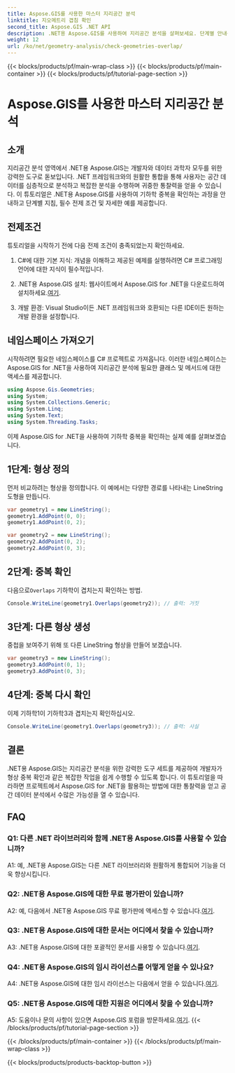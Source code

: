 ```yaml
---
title: Aspose.GIS를 사용한 마스터 지리공간 분석
linktitle: 지오메트리 겹침 확인
second_title: Aspose.GIS .NET API
description: .NET용 Aspose.GIS를 사용하여 지리공간 분석을 살펴보세요. 단계별 안내를 통해 형상이 겹치는지 확인하는 방법을 알아보세요.
weight: 12
url: /ko/net/geometry-analysis/check-geometries-overlap/
---
```


{{< blocks/products/pf/main-wrap-class >}}
{{< blocks/products/pf/main-container >}}
{{< blocks/products/pf/tutorial-page-section >}}

# Aspose.GIS를 사용한 마스터 지리공간 분석

## 소개

지리공간 분석 영역에서 .NET용 Aspose.GIS는 개발자와 데이터 과학자 모두를 위한 강력한 도구로 돋보입니다. .NET 프레임워크와의 원활한 통합을 통해 사용자는 공간 데이터를 심층적으로 분석하고 복잡한 분석을 수행하며 귀중한 통찰력을 얻을 수 있습니다. 이 튜토리얼은 .NET용 Aspose.GIS를 사용하여 기하학 중복을 확인하는 과정을 안내하고 단계별 지침, 필수 전제 조건 및 자세한 예를 제공합니다.

## 전제조건

튜토리얼을 시작하기 전에 다음 전제 조건이 충족되었는지 확인하세요.

1. C#에 대한 기본 지식: 개념을 이해하고 제공된 예제를 실행하려면 C# 프로그래밍 언어에 대한 지식이 필수적입니다.

2.  .NET용 Aspose.GIS 설치: 웹사이트에서 Aspose.GIS for .NET을 다운로드하여 설치하세요.[여기](https://releases.aspose.com/gis/net/).

3. 개발 환경: Visual Studio이든 .NET 프레임워크와 호환되는 다른 IDE이든 원하는 개발 환경을 설정합니다.

## 네임스페이스 가져오기

시작하려면 필요한 네임스페이스를 C# 프로젝트로 가져옵니다. 이러한 네임스페이스는 Aspose.GIS for .NET을 사용하여 지리공간 분석에 필요한 클래스 및 메서드에 대한 액세스를 제공합니다.

```csharp
using Aspose.Gis.Geometries;
using System;
using System.Collections.Generic;
using System.Linq;
using System.Text;
using System.Threading.Tasks;
```

이제 Aspose.GIS for .NET을 사용하여 기하학 중복을 확인하는 실제 예를 살펴보겠습니다.

## 1단계: 형상 정의

먼저 비교하려는 형상을 정의합니다. 이 예에서는 다양한 경로를 나타내는 LineString 도형을 만듭니다.

```csharp
var geometry1 = new LineString();
geometry1.AddPoint(0, 0);
geometry1.AddPoint(0, 2);

var geometry2 = new LineString();
geometry2.AddPoint(0, 2);
geometry2.AddPoint(0, 3);
```

## 2단계: 중복 확인

 다음으로`Overlaps` 기하학이 겹치는지 확인하는 방법.

```csharp
Console.WriteLine(geometry1.Overlaps(geometry2)); // 출력: 거짓
```

## 3단계: 다른 형상 생성

중첩을 보여주기 위해 또 다른 LineString 형상을 만들어 보겠습니다.

```csharp
var geometry3 = new LineString();
geometry3.AddPoint(0, 1);
geometry3.AddPoint(0, 3);
```

## 4단계: 중복 다시 확인

이제 기하학1이 기하학3과 겹치는지 확인하십시오.

```csharp
Console.WriteLine(geometry1.Overlaps(geometry3)); // 출력: 사실
```

## 결론

.NET용 Aspose.GIS는 지리공간 분석을 위한 강력한 도구 세트를 제공하여 개발자가 형상 중복 확인과 같은 복잡한 작업을 쉽게 수행할 수 있도록 합니다. 이 튜토리얼을 따라하면 프로젝트에서 Aspose.GIS for .NET을 활용하는 방법에 대한 통찰력을 얻고 공간 데이터 분석에서 수많은 가능성을 열 수 있습니다.

## FAQ

### Q1: 다른 .NET 라이브러리와 함께 .NET용 Aspose.GIS를 사용할 수 있습니까?

A1: 예, .NET용 Aspose.GIS는 다른 .NET 라이브러리와 원활하게 통합되어 기능을 더욱 향상시킵니다.

### Q2: .NET용 Aspose.GIS에 대한 무료 평가판이 있습니까?

 A2: 예, 다음에서 .NET용 Aspose.GIS 무료 평가판에 액세스할 수 있습니다.[여기](https://releases.aspose.com/).

### Q3: .NET용 Aspose.GIS에 대한 문서는 어디에서 찾을 수 있습니까?

 A3: .NET용 Aspose.GIS에 대한 포괄적인 문서를 사용할 수 있습니다.[여기](https://reference.aspose.com/gis/net/).

### Q4: .NET용 Aspose.GIS의 임시 라이선스를 어떻게 얻을 수 있나요?

 A4: .NET용 Aspose.GIS에 대한 임시 라이선스는 다음에서 얻을 수 있습니다.[여기](https://purchase.aspose.com/temporary-license/).

### Q5: .NET용 Aspose.GIS에 대한 지원은 어디에서 찾을 수 있습니까?

A5: 도움이나 문의 사항이 있으면 Aspose.GIS 포럼을 방문하세요.[여기](https://forum.aspose.com/c/gis/33).
{{< /blocks/products/pf/tutorial-page-section >}}

{{< /blocks/products/pf/main-container >}}
{{< /blocks/products/pf/main-wrap-class >}}

{{< blocks/products/products-backtop-button >}}
